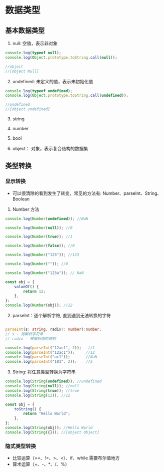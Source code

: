# 数据类型

## 基本数据类型

1. null: 空值，表示非对象

```js
console.log(typeof null);
console.log(Object.prototype.toString.call(null));

//object
//[object Null]
```

2. undefined: 未定义的值，表示未初始化值

```js
console.log(typeof undefined);
console.log(Object.prototype.toString.call(undefined));

//undefined
//[object undefined]
```

3. string

4. number

5. bool

6. object： 对象，表示复合结构的数据集

## 类型转换

### 显示转换

-   可以很清除的看到发生了转变，常见的方法有:
    Number、parseInt、String、Boolean

1. Number 方法

```js
console.log(Number(undefined)); //NaN

console.log(Number(null)); //0

console.log(Number(true)); //1

console.log(Number(false)); //0

console.log(Number("123")); //123

console.log(Number("")); //0

console.log(Number("123a")); // NaN

const obj = {
    valueOf() {
        return 12;
    },
};
console.log(Number(obj)); //12
```

2. parseInt：逐个解析字符, 直到遇到无法转换的字符

```ts

parseInt(s: string, radix?: number):number;
// s - 待解析字符串
// radix - 被解析值的进制

console.log(parseInt("12ac1", 2));   //1
console.log(parseInt("12ac1"));     //12
console.log(parseInt("ac1"));       //NaN
console.log(parseInt("101", 2));    //5
```

3. String: 将任意类型转换为字符串

```js
console.log(String(undefined)); //undefined
console.log(String(null)); //null
console.log(String(true)); //true
console.log(String(12)); //12

const obj = {
    toString() {
        return "Hello World";
    },
};
console.log(String(obj)); //Hello World
console.log(String({})); //[object Object]
```

### 隐式类型转换

-   比较运算（==、!=、>、<）、if、while 需要布尔值地方
-   算术运算（+、-、\*、/、%）

